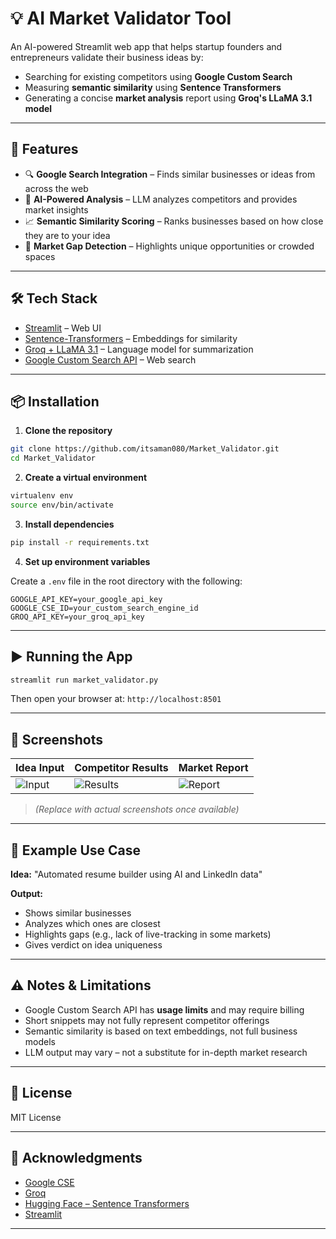 # 💡 AI Market Validator Tool

An AI-powered Streamlit web app that helps startup founders and entrepreneurs validate their business ideas by:

- Searching for existing competitors using **Google Custom Search**
- Measuring **semantic similarity** using **Sentence Transformers**
- Generating a concise **market analysis** report using **Groq's LLaMA 3.1 model**

---

## 🚀 Features

- 🔍 **Google Search Integration** – Finds similar businesses or ideas from across the web
- 🤖 **AI-Powered Analysis** – LLM analyzes competitors and provides market insights
- 📈 **Semantic Similarity Scoring** – Ranks businesses based on how close they are to your idea
- 🧠 **Market Gap Detection** – Highlights unique opportunities or crowded spaces

---

## 🛠️ Tech Stack

- [Streamlit](https://streamlit.io/) – Web UI
- [Sentence-Transformers](https://www.sbert.net/) – Embeddings for similarity
- [Groq + LLaMA 3.1](https://groq.com/) – Language model for summarization
- [Google Custom Search API](https://programmablesearchengine.google.com/) – Web search

---

## 📦 Installation

1. **Clone the repository**
```bash
git clone https://github.com/itsaman080/Market_Validator.git
cd Market_Validator
````

2. **Create a virtual environment**

```bash
virtualenv env
source env/bin/activate
```

3. **Install dependencies**

```bash
pip install -r requirements.txt
```

4. **Set up environment variables**

Create a `.env` file in the root directory with the following:

```env
GOOGLE_API_KEY=your_google_api_key
GOOGLE_CSE_ID=your_custom_search_engine_id
GROQ_API_KEY=your_groq_api_key
```

---

## ▶️ Running the App

```bash
streamlit run market_validator.py
```

Then open your browser at: `http://localhost:8501`

---

## 📸 Screenshots

| Idea Input                      | Competitor Results                  | Market Report                     |
| ------------------------------- | ----------------------------------- | --------------------------------- |
| ![Input](screenshots/input.png) | ![Results](screenshots/results.png) | ![Report](screenshots/report.png) |

> *(Replace with actual screenshots once available)*

---

## 🧪 Example Use Case

**Idea:** "Automated resume builder using AI and LinkedIn data"

**Output:**

* Shows similar businesses 
* Analyzes which ones are closest
* Highlights gaps (e.g., lack of live-tracking in some markets)
* Gives verdict on idea uniqueness

---

## ⚠️ Notes & Limitations

* Google Custom Search API has **usage limits** and may require billing
* Short snippets may not fully represent competitor offerings
* Semantic similarity is based on text embeddings, not full business models
* LLM output may vary – not a substitute for in-depth market research

---

## 📄 License

MIT License

---

## 🙌 Acknowledgments

* [Google CSE](https://programmablesearchengine.google.com/)
* [Groq](https://groq.com/)
* [Hugging Face – Sentence Transformers](https://www.sbert.net/)
* [Streamlit](https://streamlit.io/)

---
